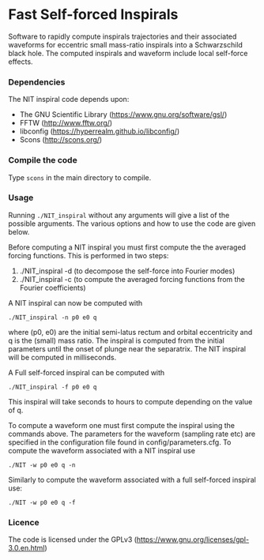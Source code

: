 # Fast Self-forced Inspirals

Software to rapidly compute inspirals trajectories and their associated waveforms for eccentric small mass-ratio inspirals into a Schwarzschild black hole. 
The computed inspirals and waveform include local self-force effects.

### Dependencies

The NIT inspiral code depends upon:

 - The GNU Scientific Library (https://www.gnu.org/software/gsl/)
 - FFTW (http://www.fftw.org/)
 - libconfig (https://hyperrealm.github.io/libconfig/)
 - Scons (http://scons.org/)

### Compile the code

Type `scons` in the  main directory to compile.

### Usage

Running `./NIT_inspiral` without any arguments will give a list of the possible arguments. The various options and how to use the code are given below.

Before computing a NIT inspiral you must first compute the the averaged forcing functions. This is performed in two steps:

1. ./NIT_inspiral -d (to decompose the self-force into Fourier modes)
2. ./NIT_inspiral -c (to compute the averaged forcing functions from the Fourier coefficients)

A NIT inspiral can now be computed with 

```
./NIT_inspiral -n p0 e0 q
```

where (p0, e0) are the initial semi-latus rectum and orbital eccentricity and q is the (small) mass ratio. The inspiral is computed from the initial parameters
until the onset of plunge near the separatrix. The NIT inspiral will be computed in milliseconds.

A Full self-forced inspiral can be computed with

```
./NIT_inspiral -f p0 e0 q
```

This inspiral will take seconds to hours to compute depending on the value of q.

To compute a waveform one must first compute the inspiral using the commands above. The parameters for the waveform (sampling rate etc) are specified in the
configuration file found in config/parameters.cfg. To compute the waveform associated with a NIT inspiral use

```
./NIT -w p0 e0 q -n
```

Similarly to compute the waveform associated with a full self-forced inspiral use:

```
./NIT -w p0 e0 q -f
```

### Licence

The code is licensed under the GPLv3 (https://www.gnu.org/licenses/gpl-3.0.en.html)
